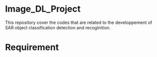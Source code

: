 # Image_DL_Project
This repository cover the codes that are related to the developpement of SAR object classification detection and recoginition.
# Requirement

